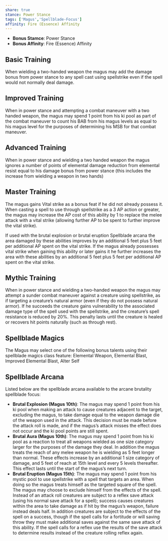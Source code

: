 ```yaml
---
share: true
stance: Power Stance
tags: ['Magus','Spellblade-Focus']
affinity: Fire (Essence) Affinity
---
```


- **Bonus Stamce**: Power Stance 
- **Bonus Affinity**: Fire (Essence) Affinity
## Basic Training
When wielding a two-handed weapon the magus may add the damage bonus from power stance to any spell cast using spellstrike even if the spell would not normally deal damage.
## Improved Training
When in power stance and attempting a combat maneuver with a two handed weapon, the magus may spend 1 point from his ki pool as part of the combat maneuver to count his BAB from his magus levels as equal to his magus level for the purposes of determining his MSB for that combat maneuver.
## Advanced Training
When in power stance and wielding a two handed weapon the magus ignores a number of points of elemental damage reduction from elemental resist equal to his damage bonus from power stance (this includes the increase from wielding a weapon in two hands)
## Master Training
The magus gains Vital strike as a bonus feat if he did not already possess it. When casting a spell to use through spellstrike as a 3 AP action or greater, the magus may increase the AP cost of this ability by 1 to replace the melee attack with a vital strike (allowing further AP to be spent to further improve the vital strike).

If used with the brutal explosion or brutal eruption Spellblade arcana the area damaged by these abilities improves by an additional 5 feet plus 5 feet per additional AP spent on the vital strike. If the magus already possesses vital strike when gaining this ability or later gains it he further increases the area with these abilities by an additional 5 feet plus 5 feet per additional AP spent on the vital strike.
## Mythic Training
When in power stance and wielding a two-handed weapon the magus may attempt a sunder combat maneuver against a creature using spellstrike, as if targeting a creature’s natural armor (even if they do not possess natural armor). If he succeeds the creature gains vulnerability to the associated damage type of the spell used with the spellstrike, and the creature’s spell resistance is reduced by 20%. This penalty lasts until the creature is healed or recovers hit points naturally (such as through rest).
## Spellblade Magics
The Magus may select one of the following bonus talents using their spellblade magics class feature: Elemental Weapon, Elemental Blast, Improved Elemental Blast, Alter Self
## Spellblade Arcana
Listed below are the spellblade arcana available to the arcane brutality spellblade focus:

- **Brutal Explosion (Magus 10th)**: The magus may spend 1 point from his ki pool when making an attack to cause creatures adjacent to the target, excluding the magus, to take damage equal to the weapon damage die of the weapon used in the attack. This decision must be made before the attack roll is made, and if the magus’s attack misses the effect does not occur and the ki pool points are still spent.
- **Brutal Aura (Magus 10th)**: The magus may spend 1 point from his ki pool as a reaction to treat all weapons wielded as one size category larger for the purposes of the damage they deal. In addition the magus treats the reach of any melee weapon he is wielding as 5 feet longer than normal. These effects increase by an additional 1 size category of damage, and 5 feet of reach at 15th level and every 5 levels thereafter. This effect lasts until the start of the magus’s next turn.
- **Brutal Eruption (Magus 15th)**: The magus may spend 1 point from his mystic pool to use spellstrike with a spell that targets an area. When doing so the magus treats himself as the targeted square of the spell. The magus may choose to exclude himself from the effects of the spell. Instead of an attack roll creatures are subject to a reflex save attack (using his normal save attack for a spell); success causes creatures within the area to take damage as if hit by the magus’s weapon, failure instead deals half. In addition creatures are subject to the effects of the spell on a success, though if the spell calls for a fortitude or will saving throw they must make additional saves against the same save attack of this ability. If the spell calls for a reflex use the results of the save attack to determine results instead of the creature rolling reflex again.
